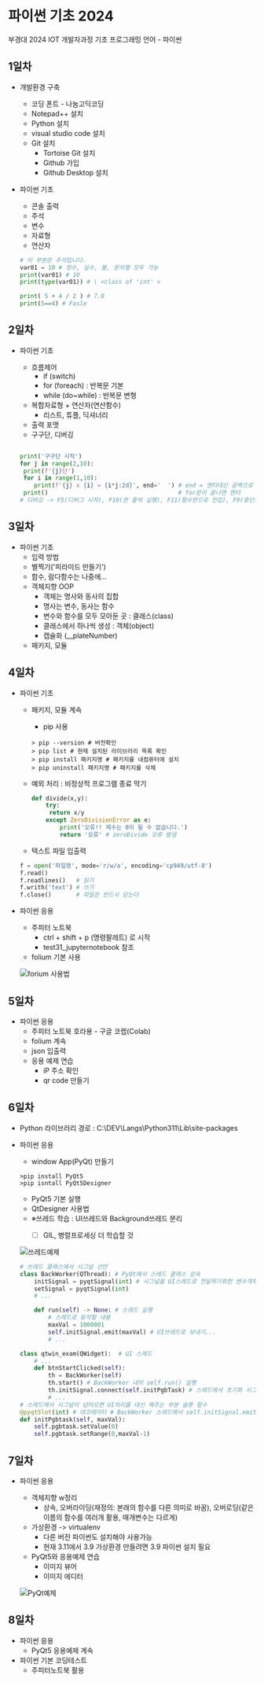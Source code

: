 # 파이썬 기초 2024
부경대 2024 IOT 개발자과정 기초 프로그래밍 언어 - 파이썬

## 1일차
- 개발환경 구축
   - 코딩 폰트 - 나눔고딕코딩
   - Notepad++ 설치
   - Python 설치
   - visual studio code 설치
   - Git 설치
        - Tortoise Git 설치
        - Github 가입
        - Github Desktop 설치

- 파이썬 기초
    - 콘솔 출력
    - 주석
    - 변수
    - 자료형
    - 연산자

    ```python
    # 이 부분은 주석입니다.
    var01 = 10 # 정수, 실수, 불, 문자열 모두 가능
    print(var01) # 10
    print(type(var01)) # \ <class of 'int' >

    print( 5 + 4 / 2 ) # 7.0
    print(5==4) # Fasle
    ```
    

## 2일차
- 파이썬 기초
    - 흐름제어
        - if     (switch)
        - for    (foreach)  : 반복문 기본
        - while  (do~while) : 반복문 변형
    - 복합자료형 + 연산자(연산함수)
        - 리스트, 튜플, 딕셔너리
    - 출력 포맷
    - 구구단, 디버깅

    ```python
   
    print('구구단 시작')
    for j in range(2,10):
     print(f'{j}단')
     for i in range(1,10):
        print(f'{j} x {i} = {i*j:2d}', end='  ') # end = 엔터대신 공백으로 변경
     print()                                     # for문이 끝나면 엔터
    # 디버깅 -> F5(디버그 시작), F10(한 줄씩 실행), F11(함수안으로 진입), F9(중단점 토글), shift + F5 디버깅 종료
    ```

## 3일차
- 파이썬 기초
    - 입력 방법
    - 별찍기('피라미드 만들기')
    - 함수, 람다함수는 나중에...
    - 객체지향 OOP
        - 객체는 명사와 동사의 집합
        - 명사는 변수, 동사는 함수
        - 변수와 함수를 모두 모아둔 곳 : 클래스(class)
        - 클래스에서 하나씩 생성 : 객체(object)
        - 캡슐화 (__plateNumber)
    - 패키지, 모듈

## 4일차
-  파이썬 기초
     - 패키지, 모듈 계속
        - pip 사용
        
        ```shell
        > pip --version # 버전확인
        > pip list # 현재 설치된 라이브러리 목록 확인
        > pip install 패키지명 # 패키지를 내컴퓨터에 설치
        > pip uninstall 패키지명 # 패키지를 삭제
        ```
     - 예외 처리 : 비정상적 프로그램 종료 막기

        ```python
        def divide(x,y):
            try:
             return x/y
            except ZeroDivisionError as e:
                print('오류!! 제수는 0이 될 수 없습니다.')
                return '오류' # zeroDivide 오류 발생
        ```
     - 텍스트 파일 입출력
    ```python
    f = open('파일명', mode='r/w/a', encoding='cp949/utf-8')
    f.read()
    f.readlines()   # 읽기
    f.writh('text') # 쓰기
    f.close()       # 파일은 반드시 닫는다
    ```


- 파이썬 응용
    - 주피터 노트북
        - ctrl + shift + p (명령팔레트) 로 시작
        - test31_jupyternotebook 참조
    - folium 기본 사용

    ![forium 사용법](https://raw.githubusercontent.com/yongseok2312/basic-python-2024/main/image/2024-02-01%2017%2016%2001.png)

## 5일차
- 파이썬 응용
    - 주피터 노트북 호라용 - 구글 코랩(Colab)
    - folium 계속
    - json 입출력
    - 응용 예제 연습
        - iP 주소 확인
        - qr code 만들기
    
## 6일차
- Python 라이브러리 경로 : C:\DEV\Langs\Python311\Lib\site-packages
- 파이썬 응용
    - window App(PyQt) 만들기

    ```shell
    >pip install PyQt5 
    >pip isntall PyQt5Designer
    ```
    - PyQt5 기본 실행
    - QtDesigner 사용법
    - ※쓰레드 학습 : UI쓰레드와 Background쓰레드 분리
        - [ ] GIL, 병렬프로세싱 더 학습할 것


    ![쓰레드예제](https://raw.githubusercontent.com/yongseok2312/basic-python-2024/main/image/KakaoTalk_20240205_165406789.gif)

    ```python
    # 쓰레드 클래스에서 시그널 선언
    class BackWorker(QThread): # PyQt에서 스레드 클래스 상속
        initSignal = pyqtSignal(int) # 시그널을 UI스레드로 전달하기위한 변수객체
        setSignal = pyqtSignal(int)
        # ...

        def run(self) -> None: # 스레드 실행
            # 스레드로 동작할 내용
            maxVal = 1000001
            self.initSignal.emit(maxVal) # UI쓰레드로 보내기...
            # ...

    class qtwin_exam(QWidget):  # UI 스레드
        # ...
        def btnStartClicked(self):
            th = BackWorker(self)
            th.start() # BackWorker 내의 self.run() 실행
            th.initSignal.connect(self.initPgbTask) # 스레드에서 초기화 시그널이 오면 initPgbTask 슬롯함수가 대신 처리
            # ...    
    # 스레드에서 시그널이 넘어오면 UI처리를 대신 해주는 부분 슬롯 함수
    @pyqtSlot(int) # 데코레이터 # BackWorker 스레드에서 self.initSignal.emit() 동작해서 실행
    def initPgbtask(self, maxVal):
        self.pgbtask.setValue(0)
        self.pgbtask.setRange(0,maxVal-1)
    ```

## 7일차
- 파이썬 응용
    - 객체지향 w정리
        - 상속, 오버라이딩(재정의: 본래의 함수를 다른 의미로 바꿈), 오버로딩(같은 이름의 함수를 여러개 활용, 매개변수는 다르게)
    - 가상환경 -> virtualenv
        - 다른 버전 파이썬도 설치해야 사용가능
        - 현재 3.11에서 3.9 가상환경 만들려면 3.9 파이썬 설치 필요
    - PyQt5와 응용예제 연습
        - 이미지 뷰어
        - 이미지 에디터

    ![PyQt예제](https://raw.githubusercontent.com/yongseok2312/basic-python-2024/main/image/PyQt그림판.jpg)

## 8일차
- 파이썬 응용
    - PyQt5 응용예제 계속
- 파이썬 기본 코딩테스트
    - 주피터노트북 활용